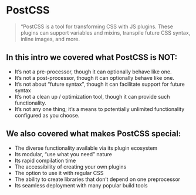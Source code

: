 # PostCSS

> “PostCSS is a tool for transforming CSS with JS plugins. These plugins can support variables and mixins, transpile future CSS syntax, inline images, and more.

## In this intro we covered what PostCSS is NOT:

* It’s not a pre-processor, though it can optionally behave like one.
* It’s not a post-processor, though it can optionally behave like one.
* It’s not about “future syntax”, though it can facilitate support for future syntax
* It’s not a clean up / optimization tool, though it can provide such functionality.
* It’s not any one thing; it’s a means to potentially unlimited functionality configured as you choose.

##  We also covered what makes PostCSS special:

* The diverse functionality available via its plugin ecosystem
* Its modular, “use what you need” nature
* Its rapid compilation time
* The accessibility of creating your own plugins
* The option to use it with regular CSS
* The ability to create libraries that don’t depend on one preprocessor
* Its seamless deployment with many popular build tools

